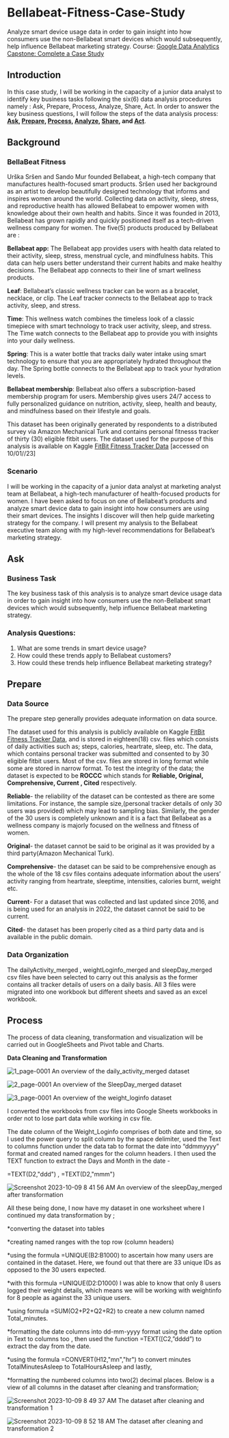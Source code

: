 # Bellabeat-Fitness-Case-Study
Analyze smart device usage data in order to gain insight into how consumers use the non-Bellabeat smart devices which would subsequently, help influence Bellabeat marketing strategy.
Course: [Google Data Analytics Capstone: Complete a Case Study](https://www.coursera.org/learn/google-data-analytics-capstone)
## Introduction
In this case study, I will be working in the capacity of a junior data analyst to identify key business tasks following the six(6) data analysis procedures namely : Ask, Prepare, Process, Analyze, Share, Act. In order to answer the key business questions, I will follow the steps of the data analysis process: __[Ask](https://github.com/Raksha-17/Bellabeat-Fitness-Case-Study/blob/main/README.md#ask), [Prepare](https://github.com/Raksha-17/Bellabeat-Fitness-Case-Study/blob/main/README.md#prepare), [Process](https://github.com/Raksha-17/Bellabeat-Fitness-Case-Study/blob/main/README.md#process), [Analyze](https://github.com/Raksha-17/Bellabeat-Fitness-Case-Study/blob/main/README.md#analyze-and-share), [Share](https://github.com/Raksha-17/Bellabeat-Fitness-Case-Study/blob/main/README.md#analyze-and-share), and [Act](https://github.com/Raksha-17/Bellabeat-Fitness-Case-Study/blob/main/README.md#act)__.

## Background
### BellaBeat Fitness 

Urška Sršen and Sando Mur founded Bellabeat, a high-tech company that manufactures health-focused smart products. Sršen used her background as an artist to develop beautifully designed technology that informs and inspires women around the world. Collecting data on activity, sleep, stress, and reproductive health has allowed Bellabeat to empower women with knowledge about their own health and habits. Since it was founded in 2013, Bellabeat has grown rapidly and quickly positioned itself as a tech-driven wellness company for women. 
The five(5) products produced by Bellabeat are :

**Bellabeat app:** The Bellabeat app provides users with health data related to their activity, sleep, stress, menstrual cycle, and mindfulness habits. This data can help users better understand their current habits and make healthy decisions. The Bellabeat app connects to their line of smart wellness products.

**Leaf**: Bellabeat’s classic wellness tracker can be worn as a bracelet, necklace, or clip. The Leaf tracker connects to the Bellabeat app to track activity, sleep, and stress.

**Time**: This wellness watch combines the timeless look of a classic timepiece with smart technology to track user activity, sleep, and stress. The Time watch connects to the Bellabeat app to provide you with insights into your daily wellness.

**Spring**: This is a water bottle that tracks daily water intake using smart technology to ensure that you are appropriately hydrated throughout the day. The Spring bottle connects to the Bellabeat app to track your hydration levels.

**Bellabeat membership**: Bellabeat also offers a subscription-based membership program for users. Membership gives users 24/7 access to fully personalized guidance on nutrition, activity, sleep, health and beauty, and mindfulness based on their lifestyle and goals.

This dataset has been originally generated by respondents to a distributed survey via Amazon Mechanical Turk and contains personal fitnesss tracker of thirty (30) eligible fitbit users. The dataset used for the purpose of this analysis is available on Kaggle [FitBit Fitness Tracker Data](https://www.kaggle.com/datasets/arashnic/fitbit) [accessed on 10/01//23]  

### Scenario

I will be working in the capacity of a junior data analyst at marketing analyst team at Bellabeat, a high-tech manufacturer of health-focused products for women. I have been asked to focus on one of Bellabeat’s products and analyze smart device data to gain insight into how consumers are using their smart devices. The insights I discover will then help guide marketing strategy for the company. I will present my analysis to the Bellabeat executive team along with my high-level recommendations for Bellabeat’s marketing strategy.

## Ask
### Business Task
The key business task of this analysis is to analyze smart device usage data in order to gain insight into how consumers use the non-Bellabeat smart devices which would subsequently, help influence Bellabeat marketing strategy. 

### Analysis Questions:

1. What are some trends in smart device usage?
2. How could these trends apply to Bellabeat customers?
3. How could these trends help influence Bellabeat marketing strategy?

## Prepare
### Data Source
The prepare step generally provides adequate information on data source.

The dataset used for this analysis is publicly available on Kaggle [FitBit Fitness Tracker Data](https://www.kaggle.com/datasets/arashnic/fitbit), and is stored in eighteen(18) csv. files which consists of daily activities such as; steps, calories, heartrate, sleep, etc.
The data, which contains personal tracker was submitted and consented to by 30 eligible fitbit users.
Most of the csv. files are stored in long format while some are stored in narrow format.
To test the integrity of the data; the dataset is expected to be **ROCCC** which stands for **Reliable, Original, Comprehensive, Current , Cited** respectively.

**Reliable**- the reliability of the dataset can be contested as there are some limitations. For instance, the sample size,(personal tracker details of only 30 users was provided) which may lead to sampling bias. Similarly, the gender of the 30 users is completely unknown and it is a fact that Bellabeat as a wellness company is majorly focused on the wellness and fitness of women.

**Original**- the dataset cannot be said to be original as it was provided by a third party(Amazon Mechanical Turk).

**Comprehensive**- the dataset can be said to be comprehensive enough as the whole of the 18 csv files contains adequate information about the users’ activity ranging from heartrate, sleeptime, intensities, calories burnt, weight etc.

**Current**- For a dataset that was collected and last updated since 2016, and is being used for an analysis in 2022, the dataset cannot be said to be current.

**Cited**- the dataset has been properly cited as a third party data and is available in the public domain.

### Data Organization

 The dailyActivity_merged , weightLoginfo_merged and sleepDay_merged csv files have been selected to carry out this analysis as the former contains all tracker details of users on a daily basis. All 3 files were migrated into one workbook but different sheets and saved as an excel workbook.
 
 ## Process
 The process of data cleaning, transformation and visualization will be carried out in GoogleSheets and Pivot table and Charts.

**Data Cleaning and Transformation**

![1_page-0001](https://github.com/Raksha-17/Bellabeat-Fitness-Case-Study/assets/146487383/de6a5caf-5624-4486-b546-4994208d9921)
An overview of the daily_activity_merged dataset

![2_page-0001](https://github.com/Raksha-17/Bellabeat-Fitness-Case-Study/assets/146487383/ea91d476-770b-4542-9100-bb810e4b8b6c)
An overview of the SleepDay_merged dataset

![3_page-0001](https://github.com/Raksha-17/Bellabeat-Fitness-Case-Study/assets/146487383/a2d6038d-5898-410e-8752-42cad917be64)
An overview of the weight_loginfo dataset

I converted the workbooks from csv files into Google Sheets workbooks in order not to lose part data while working in csv file.


The date column of the Weight_Loginfo comprises of both date and time, so I used the power query to split column by the space delimiter, used the Text to columns function under the data tab to format the date into “ddmmyyyy” format and created named ranges for the column headers. I then used the TEXT function to extract the Days and Month in the date -

=TEXT(D2,"ddd") , =TEXT(D2,"mmm")

![Screenshot 2023-10-09 8 41 56 AM](https://github.com/Raksha-17/Bellabeat-Fitness-Case-Study/assets/146487383/2295714f-67dc-41e0-b723-ae183d4b3ef2)
An overview of the sleepDay_merged after transformation



All these being done, I now have my dataset in one worksheet where I continued my data transformation by ;

*converting the dataset into tables

*creating named ranges with the top row (column headers)

*using the formula =UNIQUE(B2:B1000) to ascertain how many users are contained in the dataset. Here, we found out that there are 33 unique IDs as opposed to the 30 users expected.

*with this formula =UNIQUE(D2:D1000) I was able to know that only 8 users logged their weight details, which means we will be working with weightinfo for 8 people as against the 33 unique users.

*using formula =SUM(O2+P2+Q2+R2) to create a new column named Total_minutes.

*formatting the date columns into dd-mm-yyyy format using the date option in Text to columns too , then used the function =TEXT([C2,”dddd”) to extract the day from the date.

*using the formula =CONVERT(H12,"mn","hr") to convert minutes TotalMinutesAsleep to TotalHoursAsleep and lastly,

*formatting the numbered columns into two(2) decimal places. Below is a view of all columns in the dataset after cleaning and transformation;



![Screenshot 2023-10-09 8 49 37 AM](https://github.com/Raksha-17/Bellabeat-Fitness-Case-Study/assets/146487383/43087d09-a074-498b-a26c-24c4da06e3eb)
The dataset after cleaning and transformation 1


![Screenshot 2023-10-09 8 52 18 AM](https://github.com/Raksha-17/Bellabeat-Fitness-Case-Study/assets/146487383/3dd0d5a8-0fbf-41f7-83a1-6073a9d1b717)
The dataset after cleaning and transformation 2

